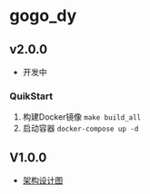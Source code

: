 # gogo_dy

## v2.0.0

* 开发中

### QuikStart

1. 构建Docker镜像 `make build_all`
2. 启动容器 `docker-compose up -d` 

## V1.0.0

* [架构设计图](https://nxo5dn36uc8.feishu.cn/wiki/QIxLwFamHiD9bnkKSBEc7qSqnzg)